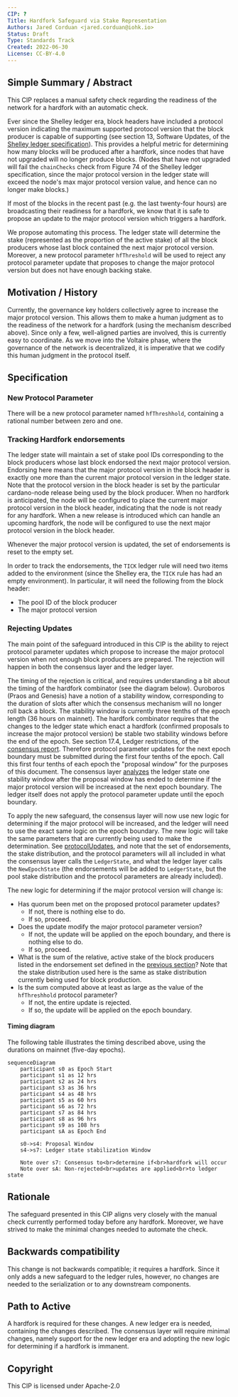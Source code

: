 ```yaml
---
CIP: ?
Title: Hardfork Safeguard via Stake Representation
Authors: Jared Corduan <jared.corduan@iohk.io>
Status: Draft
Type: Standards Track
Created: 2022-06-30
License: CC-BY-4.0
---
```


## Simple Summary / Abstract

This CIP replaces a manual safety check regarding the readiness of the network
for a hardfork with an automatic check.

Ever since the Shelley ledger era, block headers have included a protocol
version indicating the maximum supported protocol version that the block
producer is capable of supporting (see section 13, Software Updates, of the
[Shelley ledger specification](https://hydra.iohk.io/job/Cardano/cardano-ledger/shelleyLedgerSpec/latest/download-by-type/doc-pdf/ledger-spec)).
This provides a helpful metric for determining how many blocks will be produced
after a hardfork, since nodes that have not upgraded will no longer produce blocks.
(Nodes that have not upgraded will fail the `chainChecks` check from Figure 74
of the Shelley ledger specification, since the major protocol version in the
ledger state will exceed the node's max major protocol version value,
and hence can no longer make blocks.)

If most of the blocks in the recent past (e.g. the last twenty-four hours) are
broadcasting their readiness for a hardfork,
we know that it is safe to propose an update to the major protocol version
which triggers a hardfork.

We propose automating this process.
The ledger state will determine the stake
(represented as the proportion of the active stake) of all the block producers
whose last block contained the next major protocol version.
Moreover, a new protocol parameter `hfThreshold` will be used to reject any
protocol parameter update that proposes to change the major protocol version
but does not have enough backing stake.

## Motivation / History

Currently, the governance key holders collectively agree to increase the major
protocol version.  This allows them to make a human judgment as to the
readiness of the network for a hardfork (using the mechanism described above).
Since only a few, well-aligned parties are involved, this is currently easy to
coordinate.  As we move into the Voltaire phase, where the governance of the
network is decentralized,
it is imperative that we codify this human judgment in the protocol itself.

## Specification

### New Protocol Parameter

There will be a new protocol parameter named `hfThreshhold`,
containing a rational number between zero and one.

### Tracking Hardfork endorsements

The ledger state will maintain a set of stake pool IDs corresponding to the
block producers whose last block endorsed the next major protocol version.
Endorsing here means that the major protocol version in the block header is
exactly one more than the current major protocol version in the ledger state.
Note that the protocol version in the block header is set by the particular
cardano-node release being used by the block producer.
When no hardfork is anticipated, the node will be configured to place the
current major protocol version in the block header, indicating that the node
is not ready for any hardfork.
When a new release is introduced which can handle an upcoming hardfork,
the node will be configured to use the next major protocol version in the
block header.

Whenever the major protocol version is updated, the set of endorsements is
reset to the empty set.

In order to track the endorsements, the `TICK` ledger rule will need two items
added to the environment (since the Shelley era, the `TICK` rule has had an
empty environment).
In particular, it will need the following from the block header:
* The pool ID of the block producer
* The major protocol version

### Rejecting Updates

The main point of the safeguard introduced in this CIP is the ability to reject
protocol parameter updates which propose to increase the major protocol version
when not enough block producers are prepared.
The rejection will happen in both the consensus layer and the ledger layer.

The timing of the rejection is critical, and requires understanding a bit about
the timing of the hardfork combinator (see the diagram below).
Ouroboros (Praos and Genesis) have a notion of a stability window,
corresponding to the duration of slots after which the consensus mechanism will
no longer roll back a block.
The stability window is currently three tenths of the epoch length
(36 hours on mainnet).
The hardfork combinator requires that the changes to the ledger state which
enact a hardfork (confirmed proposals to increase the major protocol version)
be stable two stability windows before the end of the epoch.
See section 17.4, Ledger restrictions, of the
[consensus report](https://github.com/input-output-hk/ouroboros-network/tree/314845c4087bc6e662d7df0d376ab1910a5b5476/ouroboros-consensus/docs/report).
Therefore protocol parameter updates for the next epoch boundary must be
submitted during the first four tenths of the epoch.
Call this first four tenths of each epoch the "proposal window" for the
purposes of this document.
The consensus layer
[analyzes](https://github.com/input-output-hk/ouroboros-network/blob/314845c4087bc6e662d7df0d376ab1910a5b5476/ouroboros-consensus-shelley/src/Ouroboros/Consensus/Shelley/Ledger/Inspect.hs#L77-L96)
the ledger state one stability window after the proposal window has ended to
determine if the major protocol version will be increased at the next epoch
boundary.
The ledger itself does not apply the protocol parameter update until the
epoch boundary.

To apply the new safeguard, the consensus layer will now use new logic for
determining if the major protocol will be increased, and the ledger will
need to use the exact same logic on the epoch boundary.
The new logic will take the same parameters that are currently being
used to make the determination.
See [protocolUpdates](https://github.com/input-output-hk/ouroboros-network/blob/314845c4087bc6e662d7df0d376ab1910a5b5476/ouroboros-consensus-shelley/src/Ouroboros/Consensus/Shelley/Ledger/Inspect.hs#L106-L110),
and note that the set of endorsements, the stake distribution, and the
protocol parameters will all included in what the consensus layer calls the
`LedgerState`, and what the ledger layer calls the `NewEpochState`
(the endorsements will be added to `LedgerState`, but the pool stake
distribution and the protocol parameters are already included).

The new logic for determining if the major protocol version will change is:
  * Has quorum been met on the proposed protocol parameter updates?
    * If not, there is nothing else to do.
    * If so, proceed.
  * Does the update modify the major protocol parameter version?
    * If not, the update will be applied on the epoch boundary, and there is
      nothing else to do.
    * If so, proceed.
  * What is the sum of the relative, active stake of the block producers listed
    in the endorsement set defined in the
    [previous section](#tracking-hardfork-endorsements)?
    Note that the stake distribution used here is the same as stake
    distribution currently being used for block production.
  * Is the sum computed above at least as large as the value of the
    `hfThreshhold` protocol parameter?
    * If not, the entire update is rejected.
    * If so, the update will be applied on the epoch boundary.

#### Timing diagram

The following table illustrates the timing described above,
using the durations on mainnet (five-day epochs).

```mermaid
sequenceDiagram
    participant s0 as Epoch Start
    participant s1 as 12 hrs
    participant s2 as 24 hrs
    participant s3 as 36 hrs
    participant s4 as 48 hrs
    participant s5 as 60 hrs
    participant s6 as 72 hrs
    participant s7 as 84 hrs
    participant s8 as 96 hrs
    participant s9 as 108 hrs
    participant sA as Epoch End

    s0->s4: Proposal Window
    s4->s7: Ledger state stabilization Window

    Note over s7: Consensus to<br>determine if<br>hardfork will occur
    Note over sA: Non-rejected<br>updates are applied<br>to ledger state
```

## Rationale

The safeguard presented in this CIP aligns very closely with the manual check
currently performed
today before any hardfork.
Moreover, we have strived to make the minimal changes needed to automate
the check.

## Backwards compatibility

This change is not backwards compatible; it requires a hardfork.
Since it only adds a new safeguard to the ledger rules, however,
no changes are needed to the serialization or to any downstream components.

## Path to Active

A hardfork is required for these changes.
A new ledger era is needed, containing the changes described.
The consensus layer will require minimal changes, namely
support for the new ledger era and adopting the new logic for determining if a
hardfork is immanent.

## Copyright

This CIP is licensed under Apache-2.0
